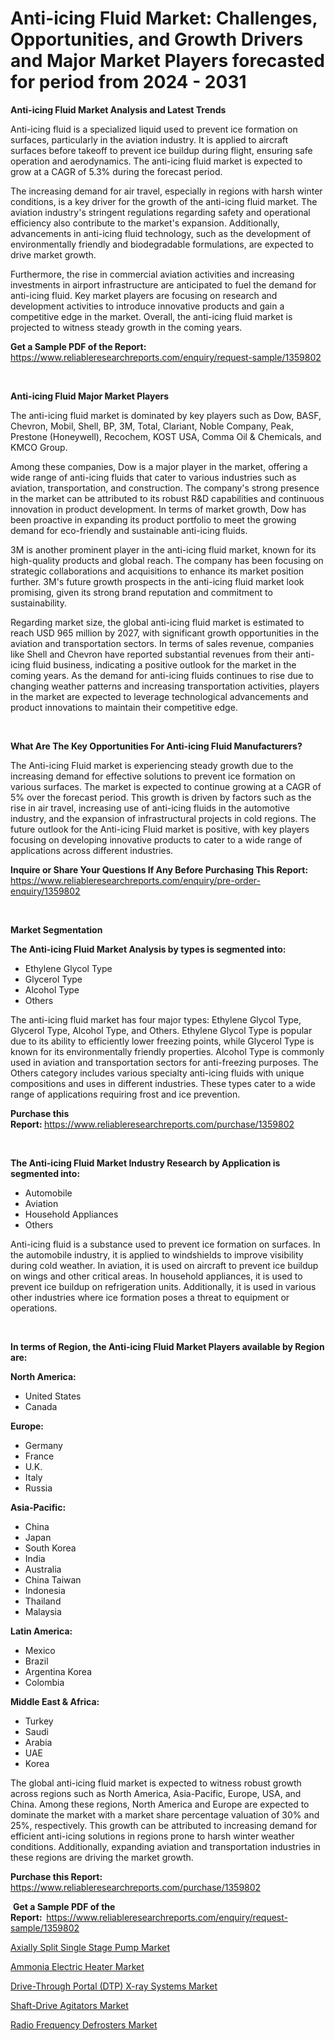 <p><h1>Anti-icing Fluid Market: Challenges, Opportunities, and Growth Drivers and Major Market Players forecasted for period from 2024 - 2031</h1></p><p><strong>Anti-icing Fluid Market Analysis and Latest Trends</strong></p>
<p><p>Anti-icing fluid is a specialized liquid used to prevent ice formation on surfaces, particularly in the aviation industry. It is applied to aircraft surfaces before takeoff to prevent ice buildup during flight, ensuring safe operation and aerodynamics. The anti-icing fluid market is expected to grow at a CAGR of 5.3% during the forecast period. </p><p>The increasing demand for air travel, especially in regions with harsh winter conditions, is a key driver for the growth of the anti-icing fluid market. The aviation industry's stringent regulations regarding safety and operational efficiency also contribute to the market's expansion. Additionally, advancements in anti-icing fluid technology, such as the development of environmentally friendly and biodegradable formulations, are expected to drive market growth.</p><p>Furthermore, the rise in commercial aviation activities and increasing investments in airport infrastructure are anticipated to fuel the demand for anti-icing fluid. Key market players are focusing on research and development activities to introduce innovative products and gain a competitive edge in the market. Overall, the anti-icing fluid market is projected to witness steady growth in the coming years.</p></p>
<p><strong>Get a Sample PDF of the Report:&nbsp;</strong> <a href="https://www.reliableresearchreports.com/enquiry/request-sample/1359802">https://www.reliableresearchreports.com/enquiry/request-sample/1359802</a></p>
<p>&nbsp;</p>
<p><strong>Anti-icing Fluid Major Market Players</strong></p>
<p><p>The anti-icing fluid market is dominated by key players such as Dow, BASF, Chevron, Mobil, Shell, BP, 3M, Total, Clariant, Noble Company, Peak, Prestone (Honeywell), Recochem, KOST USA, Comma Oil & Chemicals, and KMCO Group.</p><p>Among these companies, Dow is a major player in the market, offering a wide range of anti-icing fluids that cater to various industries such as aviation, transportation, and construction. The company's strong presence in the market can be attributed to its robust R&D capabilities and continuous innovation in product development. In terms of market growth, Dow has been proactive in expanding its product portfolio to meet the growing demand for eco-friendly and sustainable anti-icing fluids.</p><p>3M is another prominent player in the anti-icing fluid market, known for its high-quality products and global reach. The company has been focusing on strategic collaborations and acquisitions to enhance its market position further. 3M's future growth prospects in the anti-icing fluid market look promising, given its strong brand reputation and commitment to sustainability.</p><p>Regarding market size, the global anti-icing fluid market is estimated to reach USD 965 million by 2027, with significant growth opportunities in the aviation and transportation sectors. In terms of sales revenue, companies like Shell and Chevron have reported substantial revenues from their anti-icing fluid business, indicating a positive outlook for the market in the coming years. As the demand for anti-icing fluids continues to rise due to changing weather patterns and increasing transportation activities, players in the market are expected to leverage technological advancements and product innovations to maintain their competitive edge.</p></p>
<p>&nbsp;</p>
<p><strong>What Are The Key Opportunities For Anti-icing Fluid Manufacturers?</strong></p>
<p><p>The Anti-icing Fluid market is experiencing steady growth due to the increasing demand for effective solutions to prevent ice formation on various surfaces. The market is expected to continue growing at a CAGR of 5% over the forecast period. This growth is driven by factors such as the rise in air travel, increasing use of anti-icing fluids in the automotive industry, and the expansion of infrastructural projects in cold regions. The future outlook for the Anti-icing Fluid market is positive, with key players focusing on developing innovative products to cater to a wide range of applications across different industries.</p></p>
<p><strong>Inquire or Share Your Questions If Any Before Purchasing This Report:</strong> <a href="https://www.reliableresearchreports.com/enquiry/pre-order-enquiry/1359802">https://www.reliableresearchreports.com/enquiry/pre-order-enquiry/1359802</a></p>
<p>&nbsp;</p>
<p><strong>Market Segmentation</strong></p>
<p><strong>The Anti-icing Fluid Market Analysis by types is segmented into:</strong></p>
<p><ul><li>Ethylene Glycol Type</li><li>Glycerol Type</li><li>Alcohol Type</li><li>Others</li></ul></p>
<p><p>The anti-icing fluid market has four major types: Ethylene Glycol Type, Glycerol Type, Alcohol Type, and Others. Ethylene Glycol Type is popular due to its ability to efficiently lower freezing points, while Glycerol Type is known for its environmentally friendly properties. Alcohol Type is commonly used in aviation and transportation sectors for anti-freezing purposes. The Others category includes various specialty anti-icing fluids with unique compositions and uses in different industries. These types cater to a wide range of applications requiring frost and ice prevention.</p></p>
<p><strong>Purchase this Report:&nbsp;</strong><a href="https://www.reliableresearchreports.com/purchase/1359802">https://www.reliableresearchreports.com/purchase/1359802</a></p>
<p>&nbsp;</p>
<p><strong>The Anti-icing Fluid Market Industry Research by Application is segmented into:</strong></p>
<p><ul><li>Automobile</li><li>Aviation</li><li>Household Appliances</li><li>Others</li></ul></p>
<p><p>Anti-icing fluid is a substance used to prevent ice formation on surfaces. In the automobile industry, it is applied to windshields to improve visibility during cold weather. In aviation, it is used on aircraft to prevent ice buildup on wings and other critical areas. In household appliances, it is used to prevent ice buildup on refrigeration units. Additionally, it is used in various other industries where ice formation poses a threat to equipment or operations.</p></p>
<p>&nbsp;</p>
<p><strong>In terms of Region, the Anti-icing Fluid Market Players available by Region are:</strong></p>
<p>
    <p> <strong> North America: </strong>
        <ul>
            <li>United States</li>
            <li>Canada</li>
        </ul>
        </p> 
    <p> <strong> Europe: </strong>
        <ul>
            <li>Germany</li>
            <li>France</li>
            <li>U.K.</li>
            <li>Italy</li>
            <li>Russia</li>
        </ul>
        </p> 
    <p> <strong> Asia-Pacific: </strong>
        <ul>
            <li>China</li>
            <li>Japan</li>
            <li>South Korea</li>
            <li>India</li>
            <li>Australia</li>
            <li>China Taiwan</li>
            <li>Indonesia</li>
            <li>Thailand</li>
            <li>Malaysia</li>
        </ul>
        </p> 
    <p> <strong> Latin America: </strong>
        <ul>
            <li>Mexico</li>
            <li>Brazil</li>
            <li>Argentina Korea</li>
            <li>Colombia</li>
        </ul>
        </p> 
    <p> <strong> Middle East & Africa: </strong>
        <ul>
            <li>Turkey</li>
            <li>Saudi</li>
            <li>Arabia</li>
            <li>UAE</li>
            <li>Korea</li>
        </ul>
    </p>
    </p>
<p><p>The global anti-icing fluid market is expected to witness robust growth across regions such as North America, Asia-Pacific, Europe, USA, and China. Among these regions, North America and Europe are expected to dominate the market with a market share percentage valuation of 30% and 25%, respectively. This growth can be attributed to increasing demand for efficient anti-icing solutions in regions prone to harsh winter weather conditions. Additionally, expanding aviation and transportation industries in these regions are driving the market growth.</p></p>
<p><strong>Purchase this Report: </strong><a href="https://www.reliableresearchreports.com/purchase/1359802">https://www.reliableresearchreports.com/purchase/1359802</a></p>
<p>&nbsp;<strong>Get a Sample PDF of the Report:&nbsp;&nbsp;</strong><a href="https://www.reliableresearchreports.com/enquiry/request-sample/1359802">https://www.reliableresearchreports.com/enquiry/request-sample/1359802</a></p>
<p><strong></strong></p>
<p><p><a href="https://medium.com/@anamariaagolli86/axially-split-single-stage-pump-market-trends-forecast-and-competitive-analysis-to-2031-bcaba6cc557f">Axially Split Single Stage Pump Market</a></p><p><a href="https://medium.com/@deniseharvey70/ammonia-electric-heater-market-furnishes-information-on-market-share-market-trends-and-market-cf2acc31aa10">Ammonia Electric Heater Market</a></p><p><a href="https://medium.com/@loririce03/drive-through-portal-dtp-x-ray-systems-market-insights-into-market-cagr-market-trends-and-cce031d31f55">Drive-Through Portal (DTP) X-ray Systems Market</a></p><p><a href="https://github.com/moyahfrancoestellec51j635wcx/Market-Research-Report-List-1/blob/main/shaft-drive-agitators-market.md">Shaft-Drive Agitators Market</a></p><p><a href="https://medium.com/@deniseharvey70/radio-frequency-defrosters-market-competitive-analysis-market-trends-and-forecast-to-2031-3bec07ca834d">Radio Frequency Defrosters Market</a></p></p>